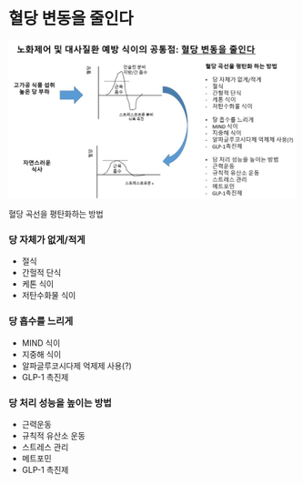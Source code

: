 # 혈당 변동을 줄인다

![](Assets/FlWUQNEacAACSS9.jpg)

혈당 곡선을 평탄화하는 방법

### 당 자체가 없게/적게
* 절식
* 간헐적 단식
* 케톤 식이
* 저탄수화물 식이

### 당 흡수를 느리게
* MIND 식이
* 지중해 식이
* 알파글루코시다제 억제제 사용(?)
* GLP-1 촉진제

### 당 처리 성능을 높이는 방법
* 근력운동
* 규칙적 유산소 운동
* 스트레스 관리
* 메트포민
* GLP-1 촉진제